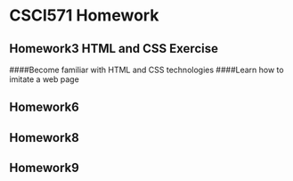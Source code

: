 # CSCI571 Homework
## Homework3 HTML and CSS Exercise
  ####Become familiar with HTML and CSS technologies
  ####Learn how to imitate a web page

## Homework6
## Homework8
## Homework9
